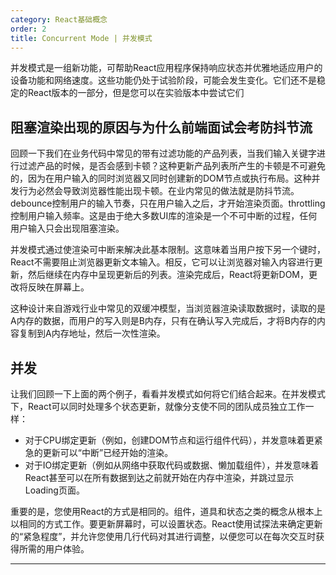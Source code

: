 ```yaml
---
category: React基础概念
order: 2
title: Concurrent Mode | 并发模式
---
```


并发模式是一组新功能，可帮助React应用程序保持响应状态并优雅地适应用户的设备功能和网络速度。这些功能仍处于试验阶段，可能会发生变化。它们还不是稳定的React版本的一部分，但是您可以在实验版本中尝试它们

## 阻塞渲染出现的原因与为什么前端面试会考防抖节流

回顾一下我们在业务代码中常见的带有过滤功能的产品列表，当我们输入关键字进行过滤产品的时候，是否会感到卡顿？这种更新产品列表所产生的卡顿是不可避免的，因为在用户输入的同时浏览器又同时创建新的DOM节点或执行布局。这种并发行为必然会导致浏览器性能出现卡顿。在业内常见的做法就是防抖节流。debounce控制用户的输入节奏，只在用户输入之后，才开始渲染页面。throttling控制用户输入频率。这是由于绝大多数UI库的渲染是一个不可中断的过程，任何用户输入只会出现阻塞渲染。

并发模式通过使渲染可中断来解决此基本限制。这意味着当用户按下另一个键时，React不需要阻止浏览器更新文本输入。相反，它可以让浏览器对输入内容进行更新，然后继续在内存中呈现更新后的列表。渲染完成后，React将更新DOM，更改将反映在屏幕上。

这种设计来自游戏行业中常见的双缓冲模型，当浏览器渲染读取数据时，读取的是A内存的数据，而用户的写入则是B内存，只有在确认写入完成后，才将B内存的内容复制到A内存地址，然后一次性渲染。

## 并发

让我们回顾一下上面的两个例子，看看并发模式如何将它们结合起来。在并发模式下，React可以同时处理多个状态更新，就像分支使不同的团队成员独立工作一样：

* 对于CPU绑定更新（例如，创建DOM节点和运行组件代码），并发意味着更紧急的更新可以“中断”已经开始的渲染。
* 对于IO绑定更新（例如从网络中获取代码或数据、懒加载组件），并发意味着React甚至可以在所有数据到达之前就开始在内存中渲染，并跳过显示Loading页面。

重要的是，您使用React的方式是相同的。组件，道具和状态之类的概念从根本上以相同的方式工作。要更新屏幕时，可以设置状态。React使用试探法来确定更新的“紧急程度”，并允许您使用几行代码对其进行调整，以便您可以在每次交互时获得所需的用户体验。
______________
[](https://juejin.im/post/6844903975112671239#%E5%8D%95%E5%A4%84%E7%90%86%E8%BF%9B%E7%A8%8B%E8%B0%83%E5%BA%A6-fiber-%E4%B8%8D%E6%98%AF%E4%B8%80%E4%B8%AA%E6%96%B0%E7%9A%84%E4%B8%9C%E8%A5%BF)